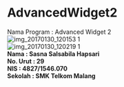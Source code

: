 # AdvancedWidget2

Nama Program : Advanced Widget 2
<br>
![img_20170130_120153 1](https://cloud.githubusercontent.com/assets/22133030/22413243/d2280502-e6e8-11e6-8c34-d2722d1a4cc2.jpg)<br>
![img_20170130_120219 1](https://cloud.githubusercontent.com/assets/22133030/22413247/ddb0082a-e6e8-11e6-8d77-0612215ec507.jpg)
<br>
<b>Nama   : Sasna Salsabila Hapsari<br>
No. Urut  : 29<br>
NIS       : 4827/1546.070<br>
Sekolah   : SMK Telkom Malang</b>
